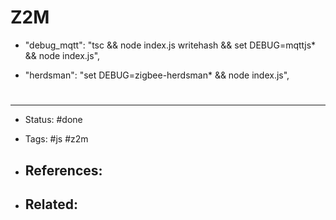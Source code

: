 # Z2M
- "debug_mqtt": "tsc && node index.js writehash && set DEBUG=mqttjs* && node index.js",

- "herdsman": "set DEBUG=zigbee-herdsman* && node index.js",



# 

---
- Status: #done

- Tags: #js #z2m

- References:
	- 

- Related:
	- 

